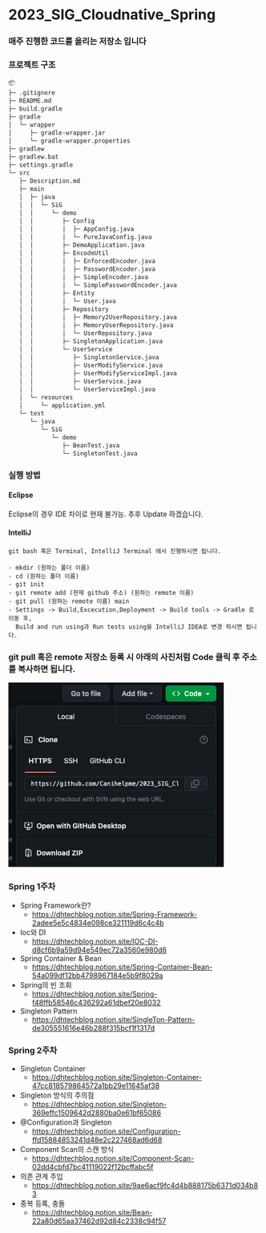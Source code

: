 # 2023_SIG_Cloudnative_Spring

### 매주 진행한 코드를 올리는 저장소 입니다

### 프로젝트 구조
```
📦 
├─ .gitignore
├─ README.md
├─ build.gradle
├─ gradle
│  └─ wrapper
│     ├─ gradle-wrapper.jar
│     └─ gradle-wrapper.properties
├─ gradlew
├─ gradlew.bat
├─ settings.gradle
└─ src
   ├─ Description.md
   ├─ main
   │  ├─ java
   │  │  └─ SiG
   │  │     └─ demo
   │  │        ├─ Config
   │  │        │  ├─ AppConfig.java
   │  │        │  └─ PureJavaConfig.java
   │  │        ├─ DemoApplication.java
   │  │        ├─ EncodeUtil
   │  │        │  ├─ EnforcedEncoder.java
   │  │        │  ├─ PasswordEncoder.java
   │  │        │  ├─ SimpleEncoder.java
   │  │        │  └─ SimplePasswordEncoder.java
   │  │        ├─ Entity
   │  │        │  └─ User.java
   │  │        ├─ Repository
   │  │        │  ├─ Memory2UserRepository.java
   │  │        │  ├─ MemoryUserRepository.java
   │  │        │  └─ UserRepository.java
   │  │        ├─ SingletonApplication.java
   │  │        └─ UserService
   │  │           ├─ SingletonService.java
   │  │           ├─ UserModifyService.java
   │  │           ├─ UserModifyServiceImpl.java
   │  │           ├─ UserService.java
   │  │           └─ UserServiceImpl.java
   │  └─ resources
   │     └─ application.yml
   └─ test
      └─ java
         └─ SiG
            └─ demo
               ├─ BeanTest.java
               └─ SingletonTest.java
```

### 실행 방법
#### Eclipse
Eclipse의 경우 IDE 차이로 현재 불가능. 추후 Update 하겠습니다.

#### IntelliJ
```
git bash 혹은 Terminal, IntelliJ Terminal 에서 진행하시면 됩니다.

- mkdir (원하는 폴더 이름)
- cd (원하는 폴더 이름)
- git init
- git remote add (현재 github 주소) (원하는 remote 이름)
- git pull (원하는 remote 이름) main
- Settings -> Build,Excecution,Deployment -> Build tools -> Gradle 로 이동 후, 
  Build and run using과 Run tests using을 IntelliJ IDEA로 변경 하시면 됩니다.
```

### git pull 혹은 remote 저장소 등록 시 아래의 사진처럼 Code 클릭 후 주소를 복사하면 됩니다. 
<img src="img/Git pull.png">

### Spring 1주차
- Spring Framework란?
  - https://dhtechblog.notion.site/Spring-Framework-2adee5e5c4834e098ce321119d6c4c4b
- Ioc와 DI
  - https://dhtechblog.notion.site/IOC-DI-d8cf6b9a59d94e549ec72a3560e980d6
- Spring Container & Bean
  - https://dhtechblog.notion.site/Spring-Container-Bean-54a099df12bb4798967184e5b9f8029a
- Spring의 빈 조회
  - https://dhtechblog.notion.site/Spring-f48ffb58546c436292a61dbef20e8032
- Singleton Pattern
  - https://dhtechblog.notion.site/SingleTon-Pattern-de305551616e46b288f315bcf1f1317d

### Spring 2주차
- Singleton Container
  - https://dhtechblog.notion.site/Singleton-Container-47cc818579864572a1bb29e11645af38
- Singleton 방식의 주의점
  - https://dhtechblog.notion.site/Singleton-369effc1509642d2880ba0e61bf65086
- @Configuration과 Singleton
  - https://dhtechblog.notion.site/Configuration-ffd15884853241d48e2c227468ad6d68
- Component Scan의 스캔 방식
  - https://dhtechblog.notion.site/Component-Scan-02dd4cbfd7bc41119022f12bcffabc5f
- 의존 관계 주입
  - https://dhtechblog.notion.site/9ae6acf9fc4d4b888175b6371d034b83
- 중복 등록, 충돌
  - https://dhtechblog.notion.site/Bean-22a80d65aa37462d92d84c2338c94f57
